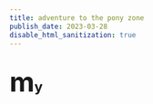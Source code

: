 ```yaml
---
title: adventure to the pony zone
publish_date: 2023-03-28
disable_html_sanitization: true
--- 
```

<font size="8">m</font><font size="5">y
--- 
</font>











